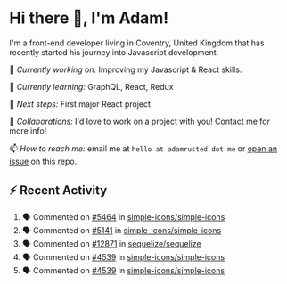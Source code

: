 # Hi there 👋, I'm Adam!

I'm a front-end developer living in Coventry, United Kingdom that has recently started his journey into Javascript development.

🔨 *Currently working on:* Improving my Javascript & React skills.

🌱 *Currently learning:* GraphQL, React, Redux

🎯 *Next steps:* First major React project

🤝 *Collaborations:* I'd love to work on a project with you! Contact me for more info!

📫 *How to reach me:* email me at `hello at adamrusted dot me` or [open an issue](https://github.com/adamrusted/adamrusted/issues/new) on this repo.

## :zap: Recent Activity
<!--START_SECTION:activity-->
1. 🗣 Commented on [#5464](https://github.com/simple-icons/simple-icons/issues/5464) in [simple-icons/simple-icons](https://github.com/simple-icons/simple-icons)
2. 🗣 Commented on [#5141](https://github.com/simple-icons/simple-icons/issues/5141) in [simple-icons/simple-icons](https://github.com/simple-icons/simple-icons)
3. 🗣 Commented on [#12871](https://github.com/sequelize/sequelize/issues/12871) in [sequelize/sequelize](https://github.com/sequelize/sequelize)
4. 🗣 Commented on [#4539](https://github.com/simple-icons/simple-icons/issues/4539) in [simple-icons/simple-icons](https://github.com/simple-icons/simple-icons)
5. 🗣 Commented on [#4539](https://github.com/simple-icons/simple-icons/issues/4539) in [simple-icons/simple-icons](https://github.com/simple-icons/simple-icons)
<!--END_SECTION:activity-->
